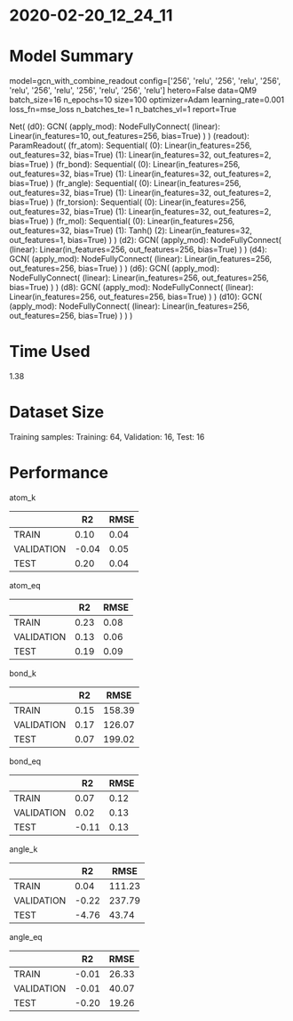 2020-02-20_12_24_11
===========================
# Model Summary
model=gcn_with_combine_readout
config=['256', 'relu', '256', 'relu', '256', 'relu', '256', 'relu', '256', 'relu', '256', 'relu']
hetero=False
data=QM9
batch_size=16
n_epochs=10
size=100
optimizer=Adam
learning_rate=0.001
loss_fn=mse_loss
n_batches_te=1
n_batches_vl=1
report=True

Net(
  (d0): GCN(
    (apply_mod): NodeFullyConnect(
      (linear): Linear(in_features=10, out_features=256, bias=True)
    )
  )
  (readout): ParamReadout(
    (fr_atom): Sequential(
      (0): Linear(in_features=256, out_features=32, bias=True)
      (1): Linear(in_features=32, out_features=2, bias=True)
    )
    (fr_bond): Sequential(
      (0): Linear(in_features=256, out_features=32, bias=True)
      (1): Linear(in_features=32, out_features=2, bias=True)
    )
    (fr_angle): Sequential(
      (0): Linear(in_features=256, out_features=32, bias=True)
      (1): Linear(in_features=32, out_features=2, bias=True)
    )
    (fr_torsion): Sequential(
      (0): Linear(in_features=256, out_features=32, bias=True)
      (1): Linear(in_features=32, out_features=2, bias=True)
    )
    (fr_mol): Sequential(
      (0): Linear(in_features=256, out_features=32, bias=True)
      (1): Tanh()
      (2): Linear(in_features=32, out_features=1, bias=True)
    )
  )
  (d2): GCN(
    (apply_mod): NodeFullyConnect(
      (linear): Linear(in_features=256, out_features=256, bias=True)
    )
  )
  (d4): GCN(
    (apply_mod): NodeFullyConnect(
      (linear): Linear(in_features=256, out_features=256, bias=True)
    )
  )
  (d6): GCN(
    (apply_mod): NodeFullyConnect(
      (linear): Linear(in_features=256, out_features=256, bias=True)
    )
  )
  (d8): GCN(
    (apply_mod): NodeFullyConnect(
      (linear): Linear(in_features=256, out_features=256, bias=True)
    )
  )
  (d10): GCN(
    (apply_mod): NodeFullyConnect(
      (linear): Linear(in_features=256, out_features=256, bias=True)
    )
  )
)
# Time Used 
1.38

# Dataset Size
Training samples: 
Training: 64, Validation: 16, Test: 16
# Performance
atom_k

|              |R2            |RMSE          |
|------------- |------------- |------------- |
|TRAIN         |0.10          |0.04          |
|VALIDATION    |-0.04         |0.05          |
|TEST          |0.20          |0.04          |


atom_eq

|              |R2            |RMSE          |
|------------- |------------- |------------- |
|TRAIN         |0.23          |0.08          |
|VALIDATION    |0.13          |0.06          |
|TEST          |0.19          |0.09          |


bond_k

|              |R2            |RMSE          |
|------------- |------------- |------------- |
|TRAIN         |0.15          |158.39        |
|VALIDATION    |0.17          |126.07        |
|TEST          |0.07          |199.02        |


bond_eq

|              |R2            |RMSE          |
|------------- |------------- |------------- |
|TRAIN         |0.07          |0.12          |
|VALIDATION    |0.02          |0.13          |
|TEST          |-0.11         |0.13          |


angle_k

|              |R2            |RMSE          |
|------------- |------------- |------------- |
|TRAIN         |0.04          |111.23        |
|VALIDATION    |-0.22         |237.79        |
|TEST          |-4.76         |43.74         |


angle_eq

|              |R2            |RMSE          |
|------------- |------------- |------------- |
|TRAIN         |-0.01         |26.33         |
|VALIDATION    |-0.01         |40.07         |
|TEST          |-0.20         |19.26         |

